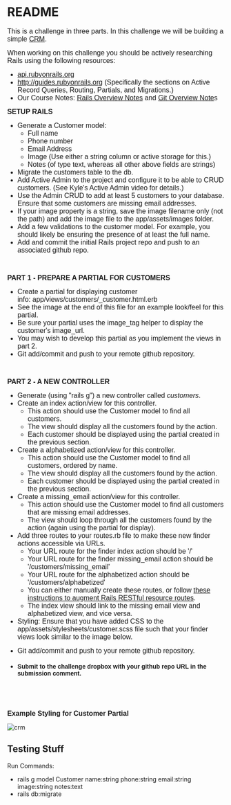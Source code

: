 # README

<p><span style="font-family: arial, helvetica, sans-serif; font-size: 12pt;">This is a challenge in three parts. In this challenge we will be building a simple&nbsp;<a href="http://en.wikipedia.org/wiki/Customer_relationship_management" target="_blank" rel="noopener noreferrer">CRM</a>.</span></p>
<p><span style="font-family: arial, helvetica, sans-serif; font-size: 12pt;">When working on this challenge you should be actively researching Rails using the following resources:</span></p>
<ul>
<li><span style="font-family: arial, helvetica, sans-serif; font-size: 12pt;"><a href="http://api.rubyonrails.org" target="_self">api.rubyonrails.org</a></span></li>
<li><span style="font-family: arial, helvetica, sans-serif; font-size: 12pt;"><a href="http://guides.rubyonrails.org" target="_self">http://guides.rubyonrails.org</a>&nbsp;(Specifically the sections on Active Record Queries, Routing, Partials, and Migrations.)</span></li>
<li><span style="font-family: arial, helvetica, sans-serif; font-size: 12pt;">Our Course Notes: <a href="/d2l/common/dialogs/quickLink/quickLink.d2l?ou=206575&amp;type=content&amp;rcode=RRC-931380" target="_self">Rails Overview Notes</a> and <a href="/d2l/common/dialogs/quickLink/quickLink.d2l?ou=206575&amp;type=content&amp;rcode=RRC-931377" target="_self">Git Overview Note</a>s<br></span></li>
</ul>
<p><span style="font-family: arial, helvetica, sans-serif; font-size: 12pt;"><strong>SETUP RAILS</strong></span></p>
<ul>
<li><span style="font-family: arial, helvetica, sans-serif; font-size: 12pt;">Generate a Customer model:</span>
<ul>
<li><span style="font-family: arial, helvetica, sans-serif; font-size: 12pt;">Full name</span></li>
<li><span style="font-family: arial, helvetica, sans-serif; font-size: 12pt;">Phone number</span></li>
<li><span style="font-family: arial, helvetica, sans-serif; font-size: 12pt;">Email Address</span></li>
<li><span style="font-family: arial, helvetica, sans-serif; font-size: 12pt;">Image (Use either a string column or active storage for this.)<br></span></li>
<li><span style="font-family: arial, helvetica, sans-serif; font-size: 12pt;">Notes (of type text, whereas all other above fields are strings)</span></li>
</ul>
</li>
<li><span style="font-family: arial, helvetica, sans-serif; font-size: 12pt;">Migrate the customers table to the db.</span></li>
<li><span style="font-family: arial, helvetica, sans-serif; font-size: 12pt;">Add Active Admin to the project and configure it to be able to CRUD customers.&nbsp;(See Kyle's Active Admin video for details.)</span></li>
<li><span style="font-family: arial, helvetica, sans-serif; font-size: 12pt;">Use the Admin CRUD to add at least 5 customers to your database. Ensure that some customers are missing email addresses.</span></li>
<li><span style="font-family: arial, helvetica, sans-serif; font-size: 12pt;">If your image property is a string, save the image filename only (not the path) and add the image file to the app/assets/images&nbsp;folder. <br></span></li>
<li><span style="font-family: arial, helvetica, sans-serif; font-size: 12pt;">Add a few validations to the customer model. For example, you should likely be ensuring the presence of at least the full name.</span></li>
<li><span style="font-family: arial, helvetica, sans-serif; font-size: 12pt;">Add and commit the initial Rails project repo and push to an associated github repo.</span><span style="font-family: arial, helvetica, sans-serif; font-size: 12pt;"></span></li>
</ul>
<p><span style="font-family: arial, helvetica, sans-serif; font-size: 12pt;">&nbsp;</span></p>
<p><span style="font-family: arial, helvetica, sans-serif; font-size: 12pt;"><strong>PART 1 - PREPARE A PARTIAL FOR CUSTOMERS</strong></span></p>
<ul>
<li><span style="font-family: arial, helvetica, sans-serif; font-size: 12pt;">Create a partial for displaying customer info:&nbsp;app/views/customers/_customer.html.erb</span></li>
<li><span style="font-family: arial, helvetica, sans-serif; font-size: 12pt;">See the image at the end of this file for an example look/feel for this partial.</span></li>
<li><span style="font-family: arial, helvetica, sans-serif; font-size: 12pt;">Be sure your partial uses the image_tag helper to display the customer's image_url.</span></li>
<li><span style="font-family: arial, helvetica, sans-serif; font-size: 12pt;">You may wish to develop this partial as you implement the views in part 2.</span><span style="font-family: arial, helvetica, sans-serif; font-size: 12pt;"></span></li>
<li><span style="font-family: arial, helvetica, sans-serif; font-size: 12pt;">Git add/commit and push to your remote github repository.</span></li>
</ul>
<p><span style="font-family: arial, helvetica, sans-serif; font-size: 12pt;">&nbsp;</span></p>
<p><span style="font-family: arial, helvetica, sans-serif; font-size: 12pt;"><strong>PART 2 - A NEW CONTROLLER</strong></span></p>
<ul>
<li><span style="font-family: arial, helvetica, sans-serif; font-size: 12pt;">Generate (using "rails g") a new controller called <em>customers</em>.</span></li>
<li><span style="font-family: arial, helvetica, sans-serif; font-size: 12pt;">Create an index action/view for this controller.</span>
<ul>
<li><span style="font-family: arial, helvetica, sans-serif; font-size: 12pt;">This action should use the Customer model to find all customers.</span></li>
<li><span style="font-family: arial, helvetica, sans-serif; font-size: 12pt;">The view should display all the customers found by the action.</span></li>
<li><span style="font-family: arial, helvetica, sans-serif; font-size: 12pt;">Each customer should be displayed using the partial created in the previous section.</span></li>
</ul>
</li>
<li><span style="font-family: arial, helvetica, sans-serif; font-size: 12pt;">Create a alphabetized action/view for this controller.&nbsp;</span>
<ul>
<li><span style="font-family: arial, helvetica, sans-serif; font-size: 12pt;">This action should use the Customer model to find all customers, ordered by name.</span></li>
<li><span style="font-family: arial, helvetica, sans-serif; font-size: 12pt;">The view should display all the customers found by the action.</span></li>
<li><span style="font-family: arial, helvetica, sans-serif; font-size: 12pt;">Each customer should be displayed using the partial created in the previous section.</span></li>
</ul>
</li>
<li><span style="font-family: arial, helvetica, sans-serif; font-size: 12pt;">Create a missing_email action/view for this controller.</span>
<ul>
<li><span style="font-family: arial, helvetica, sans-serif; font-size: 12pt;">This action should use the Customer model to find all customers that are missing email addresses.</span></li>
<li><span style="font-family: arial, helvetica, sans-serif; font-size: 12pt;">The view should loop through all the customers found by the action (again using the partial for display).</span></li>
</ul>
</li>
<li><span style="font-family: arial, helvetica, sans-serif; font-size: 12pt;">Add three routes to your routes.rb file to make these new finder actions accessible via URLs.</span>
<ul>
<li><span style="font-family: arial, helvetica, sans-serif; font-size: 12pt;">Your URL route for the finder index action should be '/'</span></li>
<li><span style="font-family: arial, helvetica, sans-serif; font-size: 12pt;">Your URL route for the finder missing_email action should be '/customers/missing_email'</span></li>
<li><span style="font-family: arial, helvetica, sans-serif; font-size: 12pt;">Your URL route for the alphabetized action should be '/customers/alphabetized'</span></li>
<li><span style="font-family: arial, helvetica, sans-serif; font-size: 12pt;">You can either manually create these routes, or follow <a href="http://guides.rubyonrails.org/routing.html#adding-more-restful-actions" target="_blank" rel="noopener noreferrer">these instructions to augment Rails RESTful resource routes</a>.</span></li>
<li><span style="font-family: arial, helvetica, sans-serif; font-size: 12pt;">The index view should link to the missing email view&nbsp;and alphabetized view, and vice versa.</span></li>
</ul>
</li>
<li><span style="font-family: arial, helvetica, sans-serif; font-size: 12pt;">Styling: Ensure that you have added CSS to the app/assets/stylesheets/customer.scss file such that your finder views look similar to the image below.</span></li>
</ul>
<ul>
<li><span style="font-family: arial, helvetica, sans-serif; font-size: 12pt;">Git add/commit and push to your remote github repository.<br>&nbsp;<br></span></li>
<li><span style="font-family: arial, helvetica, sans-serif;"><strong>Submit to the challenge dropbox with your github repo URL in the submission comment.</strong></span></li>
</ul>
<p>&nbsp;</p>
<p>&nbsp;</p>
<p><span style="font-size: 12pt;"><strong><span style="font-family: arial, helvetica, sans-serif;">Example&nbsp;Styling for Customer Partial</span></strong></span></p>
<p><img src="https://learn.rrc.ca/content/enforced/126815-160734/crm.png?_&d2lSessionVal=OkpSWpJMxNdq9InT62bL60hlO&ou=206575" alt="crm" title="crm" style="max-width: 100%;" data-d2l-editor-default-img-style="true"></p>



## Testing Stuff

Run Commands:
- rails g model Customer name:string phone:string email:string image:string notes:text
- rails db:migrate
